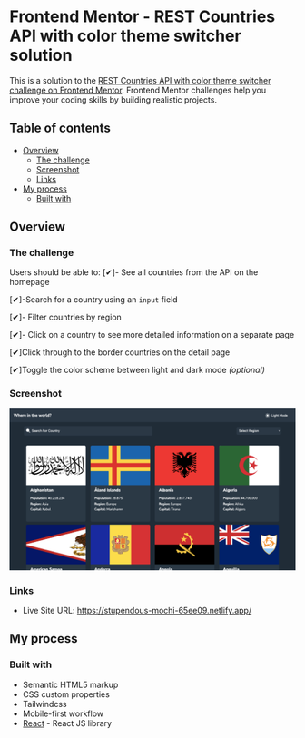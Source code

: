 # Frontend Mentor - REST Countries API with color theme switcher solution

This is a solution to the [REST Countries API with color theme switcher challenge on Frontend Mentor](https://www.frontendmentor.io/challenges/rest-countries-api-with-color-theme-switcher-5cacc469fec04111f7b848ca). Frontend Mentor challenges help you improve your coding skills by building realistic projects. 

## Table of contents

- [Overview](#overview)
  - [The challenge](#the-challenge)
  - [Screenshot](#screenshot)
  - [Links](#links)
- [My process](#my-process)
  - [Built with](#built-with)


## Overview

### The challenge

Users should be able to:
[✔]- See all countries from the API on the homepage

[✔]-Search for a country using an `input` field

[✔]- Filter countries by region

[✔]- Click on a country to see more detailed information on a separate page

[✔]Click through to the border countries on the detail page

[✔]Toggle the color scheme between light and dark mode *(optional)*


### Screenshot

![](./src/assets/screenshot.png)

### Links

- Live Site URL: https://stupendous-mochi-65ee09.netlify.app/

## My process

### Built with

- Semantic HTML5 markup
- CSS custom properties
- Tailwindcss
- Mobile-first workflow
- [React](https://reactjs.org/) - React JS library